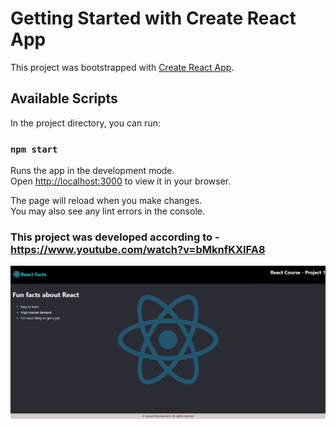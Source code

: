 # Getting Started with Create React App

This project was bootstrapped with [Create React App](https://github.com/facebook/create-react-app).

## Available Scripts

In the project directory, you can run:

### `npm start`

Runs the app in the development mode.\
Open [http://localhost:3000](http://localhost:3000) to view it in your browser.

The page will reload when you make changes.\
You may also see any lint errors in the console.

### This project was developed according to - https://www.youtube.com/watch?v=bMknfKXIFA8

![Output](https://github.com/AdityaKumarJaiswal22/ReactFacts/blob/main/Images/display1.png)
